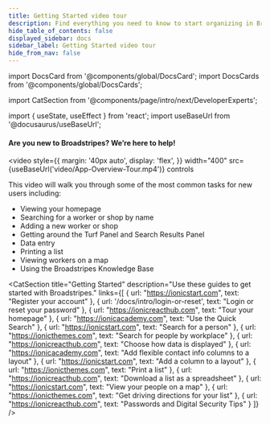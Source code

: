 ```yaml
---
title: Getting Started video tour
description: Find everything you need to know to start organizing in Broadstripes.
hide_table_of_contents: false
displayed_sidebar: docs
sidebar_label: Getting Started video tour
hide_from_nav: false
---
```


<head>
  <title>Getting Started video tour</title>
  <meta
    name="description"
    content="Find everything you need to know to start organizing in Broadstripes."
  />
</head>

import DocsCard from '@components/global/DocsCard';
import DocsCards from '@components/global/DocsCards';

import CatSection from '@components/page/intro/next/DeveloperExperts';

import { useState, useEffect } from 'react';
import useBaseUrl from '@docusaurus/useBaseUrl';

#### Are you new to Broadstripes? We’re here to help!

<video
  style={{
    margin: '40px auto',
    display: 'flex',
  }}
  width="400"
  src={useBaseUrl('video/App-Overview-Tour.mp4')}
  controls
></video>
This video will walk you through some of the most common tasks for new users including:

- Viewing your homepage
- Searching for a worker or shop by name
- Adding a new worker or shop
- Getting around the Turf Panel and Search Results Panel
- Data entry
- Printing a list
- Viewing workers on a map
- Using the Broadstripes Knowledge Base

<CatSection
  title="Getting Started"
  description="Use these guides to get started with Broadstripes."
  links={[
    { url: "https://ionicstart.com", text: "Register your account" },
    { url: '/docs/intro/login-or-reset', text: "Login or reset your password" },
    { url: "https://ionicreacthub.com", text: "Tour your homepage" },
    { url: "https://ionicacademy.com", text: "Use the Quick Search" },
    { url: "https://ionicstart.com", text: "Search for a person" },
    { url: "https://ionicthemes.com", text: "Search for people by workplace" },
    { url: "https://ionicreacthub.com", text: "Choose how data is displayed" },
    { url: "https://ionicacademy.com", text: "Add flexible contact info columns to a layout" },
    { url: "https://ionicstart.com", text: "Add a column to a layout" },
    { url: "https://ionicthemes.com", text: "Print a list" },
    { url: "https://ionicreacthub.com", text: "Download a list as a spreadsheet" },
    { url: "https://ionicstart.com", text: "View your people on a map" },
    { url: "https://ionicthemes.com", text: "Get driving directions for your list" },
    { url: "https://ionicreacthub.com", text: "Passwords and Digital Security Tips" }
  ]}
/>
